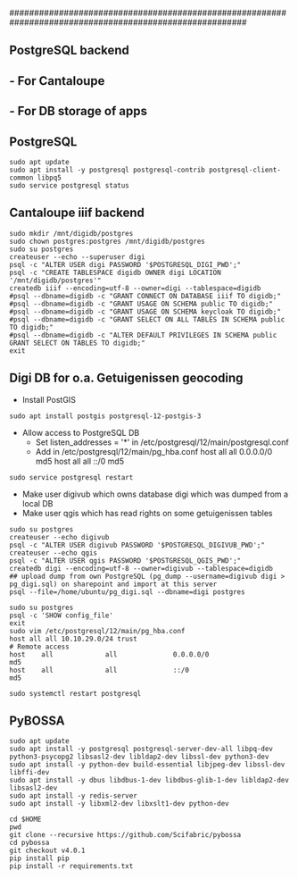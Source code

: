 
########################################################################################################
## PostgreSQL backend
##   - For Cantaloupe
##   - For DB storage of apps
## 

## PostgreSQL

```{bash}
sudo apt update
sudo apt install -y postgresql postgresql-contrib postgresql-client-common libpq5
sudo service postgresql status
```

## Cantaloupe iiif backend

```{bash}
sudo mkdir /mnt/digidb/postgres
sudo chown postgres:postgres /mnt/digidb/postgres
sudo su postgres
createuser --echo --superuser digi 
psql -c "ALTER USER digi PASSWORD '$POSTGRESQL_DIGI_PWD';"
psql -c "CREATE TABLESPACE digidb OWNER digi LOCATION '/mnt/digidb/postgres'"
createdb iiif --encoding=utf-8 --owner=digi --tablespace=digidb
#psql --dbname=digidb -c "GRANT CONNECT ON DATABASE iiif TO digidb;"
#psql --dbname=digidb -c "GRANT USAGE ON SCHEMA public TO digidb;"
#psql --dbname=digidb -c "GRANT USAGE ON SCHEMA keycloak TO digidb;"
#psql --dbname=digidb -c "GRANT SELECT ON ALL TABLES IN SCHEMA public TO digidb;"
#psql --dbname=digidb -c "ALTER DEFAULT PRIVILEGES IN SCHEMA public GRANT SELECT ON TABLES TO digidb;"
exit
```

## Digi DB for o.a. Getuigenissen geocoding

- Install PostGIS

```{bash}
sudo apt install postgis postgresql-12-postgis-3
```

- Allow access to PostgreSQL DB
    - Set listen_addresses = '*' in /etc/postgresql/12/main/postgresql.conf
    - Add in /etc/postgresql/12/main/pg_hba.conf
          host    all             all              0.0.0.0/0              md5
          host    all             all              ::/0                   md5

```{bash}
sudo service postgresql restart
```

- Make user digivub which owns database digi which was dumped from a local DB
- Make user qgis which has read rights on some getuigenissen tables

```{bash}
sudo su postgres
createuser --echo digivub
psql -c "ALTER USER digivub PASSWORD '$POSTGRESQL_DIGIVUB_PWD';"
createuser --echo qgis
psql -c "ALTER USER qgis PASSWORD '$POSTGRESQL_QGIS_PWD';"
createdb digi --encoding=utf-8 --owner=digivub --tablespace=digidb
## upload dump from own PostgreSQL (pg_dump --username=digivub digi > pg_digi.sql) on sharepoint and import at this server
psql --file=/home/ubuntu/pg_digi.sql --dbname=digi postgres
```

```{bash}
sudo su postgres
psql -c 'SHOW config_file'
exit
sudo vim /etc/postgresql/12/main/pg_hba.conf
host all all 10.10.29.0/24 trust
# Remote access
host    all             all              0.0.0.0/0                       md5
host    all             all              ::/0                            md5

sudo systemctl restart postgresql
```


## PyBOSSA

```{bash}
sudo apt update
sudo apt install -y postgresql postgresql-server-dev-all libpq-dev python3-psycopg2 libsasl2-dev libldap2-dev libssl-dev python3-dev
sudo apt install -y python-dev build-essential libjpeg-dev libssl-dev libffi-dev
sudo apt install -y dbus libdbus-1-dev libdbus-glib-1-dev libldap2-dev libsasl2-dev
sudo apt install -y redis-server
sudo apt install -y libxml2-dev libxslt1-dev python-dev

cd $HOME
pwd
git clone --recursive https://github.com/Scifabric/pybossa
cd pybossa
git checkout v4.0.1
pip install pip
pip install -r requirements.txt
```
